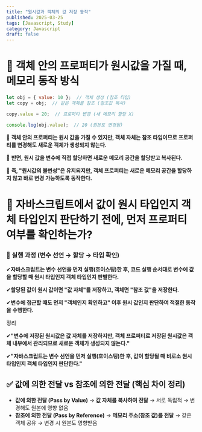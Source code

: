 ```yaml
---
title: "원시값과 객체의 값 저장 동작"
published: 2025-03-25
tags: [Javascript, Study]
category: Javascript
draft: false
---
```

# 🩵 **객체 안의 프로퍼티가 원시값을 가질 때, 메모리 동작 방식**

```jsx
let obj = { value: 10 };  // 객체 생성 (참조 타입)
let copy = obj;  // 같은 객체를 참조 (참조값 복사)

copy.value = 20;  // 프로퍼티 변경 (새 메모리 할당 X)

console.log(obj.value);  // 20 (원본도 변경됨)
```

📌 **객체 안의 프로퍼티는 원시 값을 가질 수 있지만, 객체 자체는 참조 타입이므로 프로퍼티를 변경해도 새로운 객체가 생성되지 않는다.**

📌 **반면, 원시 값을 변수에 직접 할당하면 새로운 메모리 공간을 할당받고 복사된다.**

🚀 **즉, "원시값의 불변성"은 유지되지만, 객체 프로퍼티는 새로운 메모리 공간을 할당하지 않고 바로 변경 가능하도록 동작한다.**

# **🩵 자바스크립트에서 값이 원시 타입인지 객체 타입인지 판단하기 전에, 먼저 프로퍼티 여부를 확인하는가?**
### **📌 실행 과정 (변수 선언 → 할당 → 타입 확인)**

✔**자바스크립트는 변수 선언을 먼저 실행(호이스팅)한 후, 코드 실행 순서대로 변수에 값을 할당할 때 원시 타입인지 객체 타입인지 판별한다.**

✔**할당된 값이 원시 값이면 "값 자체"를 저장하고, 객체면 "참조 값"을 저장한다.**

✔**변수에 접근할 때도 먼저 "객체인지 확인하고" 이후 원시 값인지 판단하여 적절한 동작을 수행한다.**

정리

✔**"변수에 저장된 원시값은 값 자체를 저장하지만, 객체 프로퍼티로 저장된 원시값은 객체 내부에서 관리되므로 새로운 객체가 생성되지 않는다."**

✔**"자바스크립트는 변수 선언을 먼저 실행(호이스팅)한 후, 값이 할당될 때 비로소 원시 타입인지 객체 타입인지 판단한다."**

## ✅ **값에 의한 전달 vs 참조에 의한 전달 (핵심 차이 정리)**

- **값에 의한 전달 (Pass by Value)** → **값 자체를 복사하여 전달** → 서로 독립적 → 변경해도 원본에 영향 없음
- **참조에 의한 전달 (Pass by Reference)** → **메모리 주소(참조 값)를 전달** → 같은 객체 공유 → 변경 시 원본도 영향받음